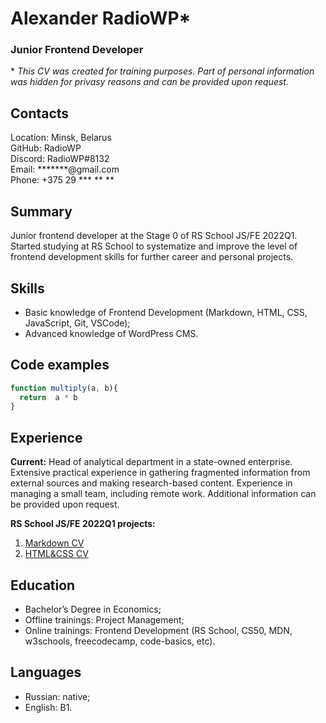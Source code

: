 
# Alexander RadioWP\*


### Junior Frontend Developer


\* *This CV was created for training purposes. Part of personal information was hidden for privasy reasons and can be provided upon request.*


## Contacts

Location: Minsk, Belarus  
GitHub: RadioWP  
Discord: RadioWP#8132  
Email: \*\*\*\*\*\*\*@gmail.com  
Phone: +375 29 \*\*\* \*\* \*\*


## Summary

Junior frontend developer at the Stage 0 of RS School JS/FE 2022Q1. Started studying at RS School to systematize and improve the level of frontend development skills for further career and personal projects. 


## Skills

- Basic knowledge of Frontend Development (Markdown, HTML, CSS, JavaScript, Git, VSCode);  
- Advanced knowledge of WordPress CMS.


## Code examples
```js
function multiply(a, b){
  return  a * b
}
```


## Experience

**Current:** Head of analytical department in a state-owned enterprise. Extensive practical experience in gathering fragmented information from external sources and making research-based content. Experience in managing a small team, including remote work. Additional information can be provided upon request.  


**RS School JS/FE 2022Q1 projects:**  
1. [Markdown CV](https://radiowp.github.io/rsschool-cv/cv)  
2. [HTML&CSS CV](https://radiowp.github.io/rsschool-cv/)


## Education

- Bachelor’s Degree in Economics;  
- Offline trainings: Project Management;  
- Online trainings: Frontend Development (RS School, CS50, MDN, w3schools, freecodecamp, code-basics, etc).


## Languages

- Russian: native;  
- English: B1.